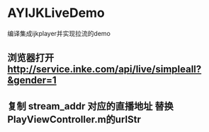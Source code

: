 # AYIJKLiveDemo
编译集成ijkplayer并实现拉流的demo


## 浏览器打开 http://service.inke.com/api/live/simpleall?&gender=1
## 复制 stream_addr 对应的直播地址 替换PlayViewController.m的urlStr

